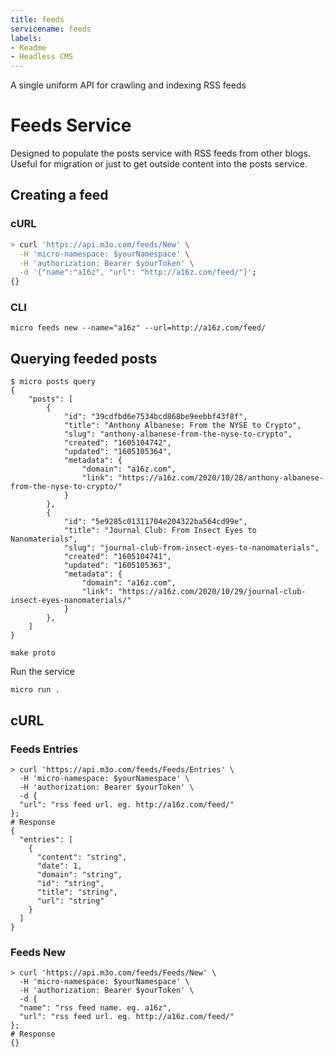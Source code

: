```yaml
---
title: feeds
servicename: feeds
labels: 
- Readme
- Headless CMS
---
```

A single uniform API for crawling and indexing RSS feeds

# Feeds Service

Designed to populate the posts service with RSS feeds from other blogs. Useful for migration or just to get outside content into the posts service.

## Creating a feed

### cURL

```bash
> curl 'https://api.m3o.com/feeds/New' \
  -H 'micro-namespace: $yourNamespace' \
  -H 'authorization: Bearer $yourToken' \
  -d '{"name":"a16z", "url": "http://a16z.com/feed/"}';
{}
```

### CLI

```shell
micro feeds new --name="a16z" --url=http://a16z.com/feed/
```

## Querying feeded posts

```shell
$ micro posts query
{
	"posts": [
		{
			"id": "39cdfbd6e7534bcd868be9eebbf43f8f",
			"title": "Anthony Albanese: From the NYSE to Crypto",
			"slug": "anthony-albanese-from-the-nyse-to-crypto",
			"created": "1605104742",
			"updated": "1605105364",
			"metadata": {
				"domain": "a16z.com",
				"link": "https://a16z.com/2020/10/28/anthony-albanese-from-the-nyse-to-crypto/"
			}
		},
		{
			"id": "5e9285c01311704e204322ba564cd99e",
			"title": "Journal Club: From Insect Eyes to Nanomaterials",
			"slug": "journal-club-from-insect-eyes-to-nanomaterials",
			"created": "1605104741",
			"updated": "1605105363",
			"metadata": {
				"domain": "a16z.com",
				"link": "https://a16z.com/2020/10/29/journal-club-insect-eyes-nanomaterials/"
			}
		},
	]
}
```

```
make proto
```

Run the service

```
micro run .
```

## cURL


### Feeds Entries
<!-- We use the request body description here as endpoint descriptions are not
being lifted correctly from the proto by the openapi spec generator -->

```shell
> curl 'https://api.m3o.com/feeds/Feeds/Entries' \
  -H 'micro-namespace: $yourNamespace' \
  -H 'authorization: Bearer $yourToken' \
  -d {
  "url": "rss feed url. eg. http://a16z.com/feed/"
};
# Response
{
  "entries": [
    {
      "content": "string",
      "date": 1,
      "domain": "string",
      "id": "string",
      "title": "string",
      "url": "string"
    }
  ]
}
```


### Feeds New
<!-- We use the request body description here as endpoint descriptions are not
being lifted correctly from the proto by the openapi spec generator -->

```shell
> curl 'https://api.m3o.com/feeds/Feeds/New' \
  -H 'micro-namespace: $yourNamespace' \
  -H 'authorization: Bearer $yourToken' \
  -d {
  "name": "rss feed name. eg. a16z",
  "url": "rss feed url. eg. http://a16z.com/feed/"
};
# Response
{}
```


